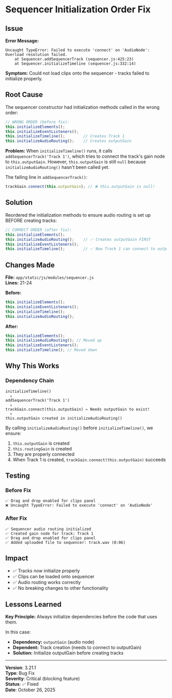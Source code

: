 # Sequencer Initialization Order Fix

## Issue
**Error Message:**
```
Uncaught TypeError: Failed to execute 'connect' on 'AudioNode': 
Overload resolution failed.
    at Sequencer.addSequencerTrack (sequencer.js:425:23)
    at Sequencer.initializeTimeline (sequencer.js:332:14)
```

**Symptom:** Could not load clips onto the sequencer - tracks failed to initialize properly.

## Root Cause

The sequencer constructor had initialization methods called in the wrong order:

```javascript
// WRONG ORDER (before fix):
this.initializeElements();
this.initializeEventListeners();
this.initializeTimeline();        // Creates Track 1
this.initializeAudioRouting();    // Creates outputGain
```

**Problem:** When `initializeTimeline()` runs, it calls `addSequencerTrack('Track 1')`, which tries to connect the track's gain node to `this.outputGain`. However, `this.outputGain` is still `null` because `initializeAudioRouting()` hasn't been called yet.

The failing line in `addSequencerTrack()`:
```javascript
trackGain.connect(this.outputGain); // ❌ this.outputGain is null!
```

## Solution

Reordered the initialization methods to ensure audio routing is set up BEFORE creating tracks:

```javascript
// CORRECT ORDER (after fix):
this.initializeElements();
this.initializeAudioRouting();    // ✅ Creates outputGain FIRST
this.initializeEventListeners();
this.initializeTimeline();        // ✅ Now Track 1 can connect to outputGain
```

## Changes Made

**File:** `app/static/js/modules/sequencer.js`  
**Lines:** 21-24

**Before:**
```javascript
this.initializeElements();
this.initializeEventListeners();
this.initializeTimeline();
this.initializeAudioRouting();
```

**After:**
```javascript
this.initializeElements();
this.initializeAudioRouting(); // Moved up
this.initializeEventListeners();
this.initializeTimeline(); // Moved down
```

## Why This Works

### Dependency Chain
```
initializeTimeline()
  ↓
addSequencerTrack('Track 1')
  ↓
trackGain.connect(this.outputGain) ← Needs outputGain to exist!
  ↑
this.outputGain created in initializeAudioRouting()
```

By calling `initializeAudioRouting()` before `initializeTimeline()`, we ensure:
1. `this.outputGain` is created
2. `this.routingGain` is created
3. They are properly connected
4. When Track 1 is created, `trackGain.connect(this.outputGain)` succeeds

## Testing

### Before Fix
```
✅ Drag and drop enabled for clips panel
❌ Uncaught TypeError: Failed to execute 'connect' on 'AudioNode'
```

### After Fix
```
✅ Sequencer audio routing initialized
✅ Created gain node for track: Track 1
✅ Drag and drop enabled for clips panel
✅ Added uploaded file to sequencer: track.wav (0:06)
```

## Impact

- ✅ Tracks now initialize properly
- ✅ Clips can be loaded onto sequencer
- ✅ Audio routing works correctly
- ✅ No breaking changes to other functionality

## Lessons Learned

**Key Principle:** Always initialize dependencies before the code that uses them.

In this case:
- **Dependency:** `outputGain` (audio node)
- **Dependent:** Track creation (needs to connect to outputGain)
- **Solution:** Initialize outputGain before creating tracks

---

**Version**: 3.21.1  
**Type**: Bug Fix  
**Severity**: Critical (blocking feature)  
**Status**: ✅ Fixed  
**Date**: October 26, 2025
